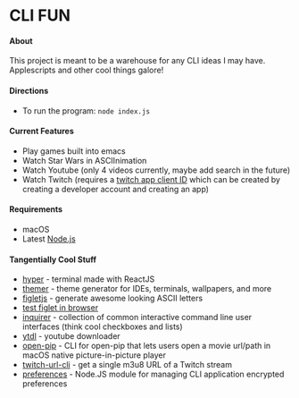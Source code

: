 # **CLI FUN**

#### About

This project is meant to be a warehouse for any CLI ideas I may have.
Applescripts and other cool things galore!

#### Directions

* To run the program: `node index.js`

#### Current Features

* Play games built into emacs
* Watch Star Wars in ASCIInimation
* Watch Youtube (only 4 videos currently, maybe add search in the future)
* Watch Twitch (requires a [twitch app client ID](https://dev.twitch.tv/) which
  can be created by creating a developer account and creating an app)

#### Requirements

* macOS
* Latest [Node.js](https://nodejs.org/)

#### Tangentially Cool Stuff

* [hyper](https://hyper.is/) - terminal made with ReactJS
* [themer](https://github.com/mjswensen/themer) - theme generator for IDEs,
  terminals, wallpapers, and more
* [figletjs](https://github.com/patorjk/figlet.js) - generate awesome looking
  ASCII letters
* [test figlet in browser](http://patorjk.com/software/taag/#p=display&f=ANSI%20Shadow&t=Hello%20%3A)
* [inquirer](https://github.com/SBoudrias/Inquirer.js) - collection of common
  interactive command line user interfaces (think cool checkboxes and lists)
* [ytdl](https://github.com/fent/node-ytdl) - youtube downloader
* [open-pip](https://github.com/albinekb/open-pip-cli) - CLI for open-pip that
  lets users open a movie url/path in macOS native picture-in-picture player
* [twitch-url-cli](https://github.com/jonnyburger/twitch-url-cli) - get a single
  m3u8 URL of a Twitch stream
* [preferences](https://github.com/CaffeinaLab/preferences) - Node.JS module for
  managing CLI application encrypted preferences
